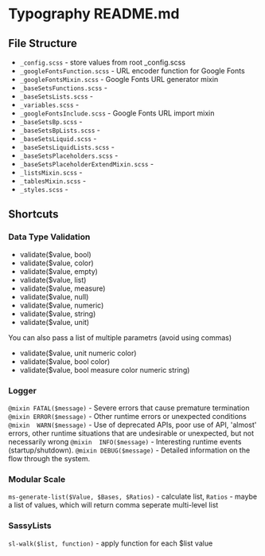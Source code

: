 # Typography README.md 



## File Structure 

* `_config.scss` - store values from root _config.scss
* `_googleFontsFunction.scss` - URL encoder function for Google Fonts 
* `_googleFontsMixin.scss` - Google Fonts URL generator mixin
* `_baseSetsFunctions.scss` - 
* `_baseSetsLists.scss` - 
* `_variables.scss` - 
* `_googleFontsInclude.scss` - Google Fonts URL import mixin
* `_baseSetsBp.scss` - 
* `_baseSetsBpLists.scss` - 
* `_baseSetsLiquid.scss` - 
* `_baseSetsLiquidLists.scss` - 
* `_baseSetsPlaceholders.scss` - 
* `_baseSetsPlaceholderExtendMixin.scss` - 
* `_listsMixin.scss` - 
* `_tablesMixin.scss` - 
* `_styles.scss` - 



## Shortcuts



### Data Type Validation

* validate($value, bool)
* validate($value, color)
* validate($value, empty)
* validate($value, list)
* validate($value, measure)
* validate($value, null)
* validate($value, numeric)
* validate($value, string)
* validate($value, unit)

You can also pass a list of multiple parametrs (avoid using commas)

* validate($value, unit numeric color)
* validate($value, bool color)
* validate($value, bool measure color numeric string)



### Logger

`@mixin FATAL($message)` - Severe errors that cause premature termination
`@mixin ERROR($message)` - Other runtime errors or unexpected conditions
`@mixin  WARN($message)` - Use of deprecated APIs, poor use of API, 'almost' errors, other runtime situations that are undesirable or unexpected, but not necessarily wrong
`@mixin  INFO($message)` - Interesting runtime events (startup/shutdown).
`@mixin DEBUG($message)` - Detailed information on the flow through the system.



### Modular Scale 

`ms-generate-list($Value, $Bases, $Ratios)` - calculate list, `Ratios` - maybe a list of values, which will return comma seperate multi-level list



### SassyLists

`sl-walk($list, function)` - apply function for each $list value 
